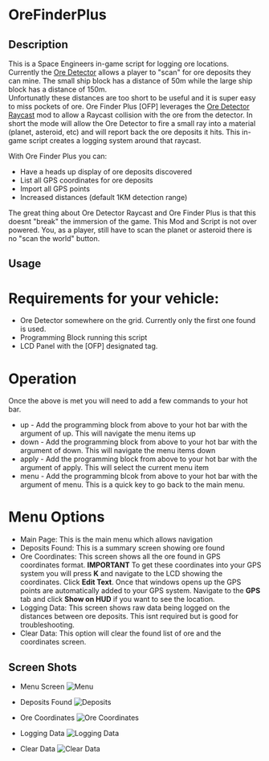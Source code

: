 # OreFinderPlus
## Description
 This is a Space Engineers in-game script for logging ore locations.  Currently the [Ore Detector](https://github.com/malware-dev/MDK-SE/wiki/Sandbox.ModAPI.Ingame.IMyOreDetector) allows a player to "scan" for ore deposits they can mine.
 The small ship block has a distance of 50m while the large ship block has a distance of 150m.  
 Unfortunatly these distances are too short to be useful and it is super easy to miss pockets of ore.  Ore Finder Plus [OFP] leverages the [Ore Detector Raycast](https://steamcommunity.com/sharedfiles/filedetails/?id=1967157772) mod to allow a Raycast collision with the ore from the detector.  In short the mode will allow the Ore Detector to fire a 
 small ray into a material (planet, asteroid, etc) and will report back the ore deposits it hits.  This in-game script creates a logging system around that raycast.

 With Ore Finder Plus you can:
 * Have a heads up display of ore deposits discovered
 * List all GPS coordinates for ore deposits
 * Import all GPS points
 * Increased distances (default 1KM detection range)

 The great thing about Ore Detector Raycast and Ore Finder Plus is that this doesnt "break" the immersion of the game.  This Mod and Script is not over powered.  You, as a player, still have to scan the planet or asteroid there is no "scan the world" button.

 ## Usage
 # Requirements for your vehicle:
 * Ore Detector somewhere on the grid.  Currently only the first one found is used.
 * Programming Block running this script
 * LCD Panel with the [OFP] designated tag.

 # Operation
 Once the above is met you will need to add a few commands to your hot bar.
 * up - Add the programming block from above to your hot bar with the argument of up.  This will navigate the menu items up
 * down - Add the programming block from above to your hot bar with the argument of down.  This will navigate the menu items down
 * apply - Add the programming block from above to your hot bar with the argument of apply.  This will select the current menu item
 * menu - Add the programming blcok from above to your hot bar with the argument of menu.  This is a quick key to go back to the main menu.

 # Menu Options
 * Main Page: This is the main menu which allows navigation
 * Deposits Found: This is a summary screen showing ore found
 * Ore Coordinates: This screen shows all the ore found in GPS coordinates format.  **IMPORTANT** To get these coordinates into your GPS system you will press **K** and navigate to the LCD showing the coordinates.  Click **Edit Text**.  Once that windows opens up the GPS points are automatically added to your GPS system.  Navigate to the **GPS** tab and click **Show on HUD** if you want to see  the location.
 * Logging Data: This screen shows raw data being logged on the distances between ore deposits.  This isnt required but is good for troubleshooting.
 * Clear Data: This option will clear the found list of ore and the coordinates screen.

 ## Screen Shots
 * Menu Screen
 ![Menu](https://github.com/dlaflotte/OreFinderPlus/blob/master/images/menu.png?raw=true)
 
 * Deposits Found
 ![Deposits](https://github.com/dlaflotte/OreFinderPlus/blob/master/images/Deposits%20Found.PNG?raw=true)
 
 * Ore Coordinates
 ![Ore Coordinates](https://github.com/dlaflotte/OreFinderPlus/blob/master/images/Ore%20Coordinates.PNG?raw=true)

 * Logging Data
 ![Logging Data](https://github.com/dlaflotte/OreFinderPlus/blob/master/images/Logging%20Data.PNG?raw=true)

 * Clear Data
 ![Clear Data](https://github.com/dlaflotte/OreFinderPlus/blob/master/images/Clear%20Data.PNG?raw=true)


